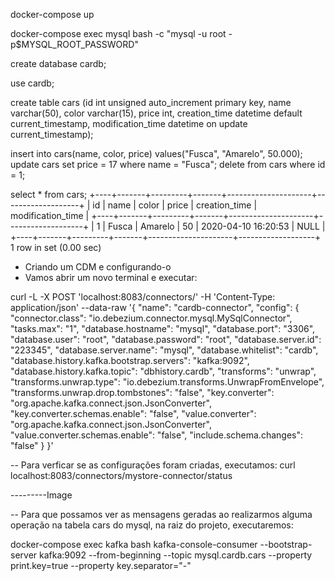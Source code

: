 docker-compose up

docker-compose exec mysql bash -c "mysql -u root -p\$MYSQL_ROOT_PASSWORD"

create database cardb;

use cardb;

create table cars
(id int unsigned auto_increment primary key,
name varchar(50),
color varchar(15),
price int,
creation_time datetime default current_timestamp,
modification_time datetime on update current_timestamp);

insert into cars(name, color, price) values("Fusca", "Amarelo", 50.000);
update cars set price = 17 where name = "Fusca";
delete from cars where id = 1;

select * from cars;
+----+-------+---------+-------+---------------------+-------------------+
| id | name | color | price | creation_time | modification_time |
+----+-------+---------+-------+---------------------+-------------------+
| 1 | Fusca | Amarelo | 50 | 2020-04-10 16:20:53 | NULL |
+----+-------+---------+-------+---------------------+-------------------+
1 row in set (0.00 sec)

- Criando um CDM e configurando-o
- Vamos abrir um novo terminal e executar:

curl -L -X POST 'localhost:8083/connectors/' -H 'Content-Type: application/json' --data-raw '{
"name": "cardb-connector",
"config": {
"connector.class": "io.debezium.connector.mysql.MySqlConnector",
"tasks.max": "1",
"database.hostname": "mysql",
"database.port": "3306",
"database.user": "root",
"database.password": "root",
"database.server.id": "223345",
"database.server.name": "mysql",
"database.whitelist": "cardb",
"database.history.kafka.bootstrap.servers": "kafka:9092",
"database.history.kafka.topic": "dbhistory.cardb",
"transforms": "unwrap",
"transforms.unwrap.type": "io.debezium.transforms.UnwrapFromEnvelope",
"transforms.unwrap.drop.tombstones": "false",
"key.converter": "org.apache.kafka.connect.json.JsonConverter",
"key.converter.schemas.enable": "false",
"value.converter": "org.apache.kafka.connect.json.JsonConverter",
"value.converter.schemas.enable": "false",
"include.schema.changes": "false"
}
}'

-- Para verficar se as configurações foram criadas, executamos:
curl localhost:8083/connectors/mystore-connector/status

---------Image

-- Para que possamos ver as mensagens geradas ao realizarmos alguma operação na tabela cars do mysql, na raiz do projeto, executaremos:

docker-compose exec kafka bash
kafka-console-consumer --bootstrap-server kafka:9092 --from-beginning --topic mysql.cardb.cars --property print.key=true --property key.separator="-"
